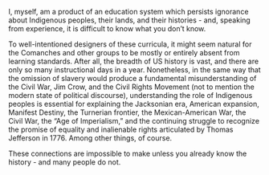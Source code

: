 I, myself, am a product of an education system which persists ignorance about Indigenous peoples, their lands, and their histories - and, speaking from experience, it is difficult to know what you don’t know.

To well-intentioned designers of these curricula, it might seem natural for the Comanches and other groups to be mostly or entirely absent from learning standards. After all, the breadth of US history is vast, and there are only so many instructional days in a year. Nonetheless, in the same way that the omission of slavery would produce a fundamental misunderstanding of the Civil War, Jim Crow, and the Civil Rights Movement (not to mention the modern state of political discourse), understanding the role of Indigenous peoples is essential for explaining the Jacksonian era, American expansion, Manifest Destiny, the Turnerian frontier, the Mexican-American War, the Civil War, the “Age of Imperialism,” and the continuing struggle to recognize the promise of equality and inalienable rights articulated by Thomas Jefferson in 1776. Among other things, of course.

These connections are impossible to make unless you already know the history - and many people do not.
